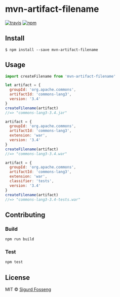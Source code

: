 # mvn-artifact-filename
[![travis][travis-image]][travis-url]
[![npm][npm-image]][npm-url]

[travis-image]: https://img.shields.io/travis/laat/mvn-dl.svg?style=flat
[travis-url]: https://travis-ci.org/laat/mvn-dl
[npm-image]: https://img.shields.io/npm/v/mvn-artifact-filename.svg?style=flat
[npm-url]: https://npmjs.org/package/mvn-artifact-filename

## Install

```
$ npm install --save mvn-artifact-filename
```

## Usage

```javascript
import createFilename from 'mvn-artifact-filename'

let artifact = {
  groupId: 'org.apache.commons',
  artifactId: 'commons-lang3',
  version: '3.4'
}
createFilename(artifact)
//=> "commons-lang3-3.4.jar"

artifact = {
  groupId: 'org.apache.commons',
  artifactId: 'commons-lang3',
  extension: 'war',
  version: '3.4'
}
createFilename(artifact)
//=> "commons-lang3-3.4.war"

artifact = {
  groupId: 'org.apache.commons',
  artifactId: 'commons-lang3',
  extension: 'war',
  classifier: 'tests',
  version: '3.4'
}
createFilename(artifact)
//=> "commons-lang3-3.4-tests.war"
```

## Contributing

### Build

```js
npm run build
```

### Test

```js
npm test
```

## License

MIT © [Sigurd Fosseng](http://github.com/laat)
